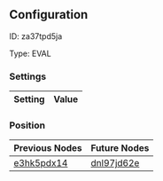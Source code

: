 # <nil>
## Configuration
ID:  za37tpd5ja

Type: EVAL 


### Settings
| Setting | Value  |
| :------------------------ | ---------------------------------------- |
 




### Position
| Previous Nodes | Future Nodes |
| :------------- | ------------ |
| [e3hk5pdx14](./e3hk5pdx14.md) | [dnl97jd62e](./dnl97jd62e.md) |